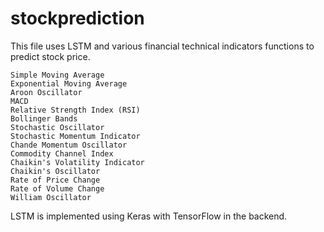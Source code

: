 # stockprediction

This file uses LSTM and various financial technical indicators functions to predict stock price.

```
Simple Moving Average
Exponential Moving Average
Aroon Oscillator
MACD
Relative Strength Index (RSI)
Bollinger Bands 
Stochastic Oscillator
Stochastic Momentum Indicator
Chande Momentum Oscillator
Commodity Channel Index
Chaikin's Volatility Indicator
Chaikin's Oscillator
Rate of Price Change
Rate of Volume Change
William Oscillator
```

LSTM is implemented using Keras with TensorFlow in the backend. 
